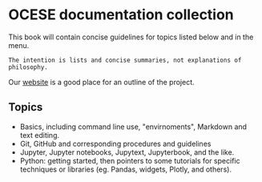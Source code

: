 # OCESE documentation collection

This book will contain concise guidelines for topics listed below and in the menu.

```{note}
The intention is lists and concise summaries, not explanations of philosophy.
```

Our [website](https://eoas-ubc.github.io/) is a good place for an outline of the project.

## Topics

- Basics, including command line use, "envirnoments", Markdown and text editing.
- Git, GitHub and corresponding procedures and guidelines
- Jupyter, Jupyter notebooks, Jupytext, Jupyterbook, and the like.
- Python: getting started, then pointers to some tutorials for specific techniques or libraries (eg. Pandas, widgets, Plotly, and others).